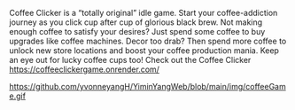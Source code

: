 
Coffee Clicker is a “totally original” idle game.  Start your coffee-addiction journey as you click cup after cup of glorious black brew.  Not making enough coffee to satisfy your desires?  Just spend some coffee to buy upgrades like coffee machines.  Decor too drab?  Then spend more coffee to unlock new store locations and boost your coffee production mania.  Keep an eye out for lucky coffee cups too!  Check out the Coffee Clicker https://coffeeclickergame.onrender.com/


https://github.com/yvonneyangH/YiminYangWeb/blob/main/img/coffeeGame.gif
